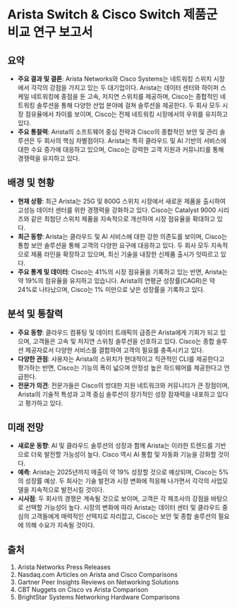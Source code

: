 # Arista Switch & Cisco Switch 제품군 비교 연구 보고서

## 요약
- **주요 결과 및 결론**: Arista Networks와 Cisco Systems는 네트워킹 스위치 시장에서 각각의 강점을 가지고 있는 두 대기업이다. Arista는 데이터 센터와 하이퍼 스케일 네트워킹에 중점을 둔 고속, 저지연 스위치를 제공하며, Cisco는 종합적인 네트워킹 솔루션을 통해 다양한 산업 분야에 걸쳐 솔루션을 제공한다. 두 회사 모두 시장 점유율에서 차이를 보이며, Cisco는 전체 네트워킹 시장에서의 우위를 유지하고 있다.
- **주요 통찰력**: Arista의 소프트웨어 중심 전략과 Cisco의 종합적인 보안 및 관리 솔루션은 두 회사의 핵심 차별점이다. Arista는 특히 클라우드 및 AI 기반의 서비스에 대한 수요 증가에 대응하고 있으며, Cisco는 강력한 고객 지원과 커뮤니티를 통해 경쟁력을 유지하고 있다.

## 배경 및 현황
- **현재 상황**: 최근 Arista는 25G 및 800G 스위치 시장에서 새로운 제품을 출시하여 고성능 데이터 센터를 위한 경쟁력을 강화하고 있다. Cisco는 Catalyst 9000 시리즈와 같은 최첨단 스위치 제품을 지속적으로 개선하여 시장 점유율을 확대하고 있다.
- **최근 동향**: Arista는 클라우드 및 AI 서비스에 대한 강한 의존도를 보이며, Cisco는 통합 보안 솔루션을 통해 고객의 다양한 요구에 대응하고 있다. 두 회사 모두 지속적으로 제품 라인을 확장하고 있으며, 최신 기술을 내장한 신제품 출시가 잇따르고 있다.
- **주요 통계 및 데이터**: Cisco는 41%의 시장 점유율을 기록하고 있는 반면, Arista는 약 19%의 점유율을 유지하고 있습니다. Arista의 연평균 성장률(CAGR)은 약 24%로 나타났으며, Cisco는 1% 미만으로 낮은 성장률을 기록하고 있다.

## 분석 및 통찰력
- **주요 동향**: 클라우드 컴퓨팅 및 데이터 트래픽의 급증은 Arista에게 기회가 되고 있으며, 고객들은 고속 및 저지연 스위칭 솔루션을 선호하고 있다. Cisco는 종합 솔루션 제공자로서 다양한 서비스를 결합하여 고객의 필요를 충족시키고 있다.
- **다양한 관점**: 사용자는 Arista의 스위치가 현대적이고 직관적인 CLI를 제공한다고 평가하는 반면, Cisco는 기능의 폭이 넓으며 안정성 높은 하드웨어를 제공한다고 언급한다.
- **전문가 의견**: 전문가들은 Cisco의 방대한 지원 네트워크와 커뮤니티가 큰 장점이며, Arista의 기술적 특성과 고객 중심 솔루션이 장기적인 성장 잠재력을 내포하고 있다고 평가하고 있다.

## 미래 전망
- **새로운 동향**: AI 및 클라우드 솔루션의 성장과 함께 Arista는 이러한 트렌드를 기반으로 더욱 발전할 가능성이 높다. Cisco 역시 AI 통합 및 자동화 기능을 강화할 것이다.
- **예측**: Arista는 2025년까지 매출이 약 19% 성장할 것으로 예상되며, Cisco는 5%의 성장률 예상. 두 회사는 기술 발전과 시장 변화에 적응해 나가면서 각각의 사업모델을 지속적으로 발전시킬 것이다.
- **시사점**: 두 회사의 경쟁은 계속될 것으로 보이며, 고객은 각 제조사의 강점을 바탕으로 선택할 가능성이 높다. 시장의 변화에 따라 Arista는 데이터 센터 및 클라우드 중심의 고객들에게 매력적인 선택지로 자리잡고, Cisco는 보안 및 종합 솔루션의 필요에 의해 수요가 지속될 것이다.

## 출처
1. Arista Networks Press Releases  
2. Nasdaq.com Articles on Arista and Cisco Comparisons  
3. Gartner Peer Insights Reviews on Networking Solutions  
4. CBT Nuggets on Cisco vs Arista Comparison  
5. BrightStar Systems Networking Hardware Comparisons